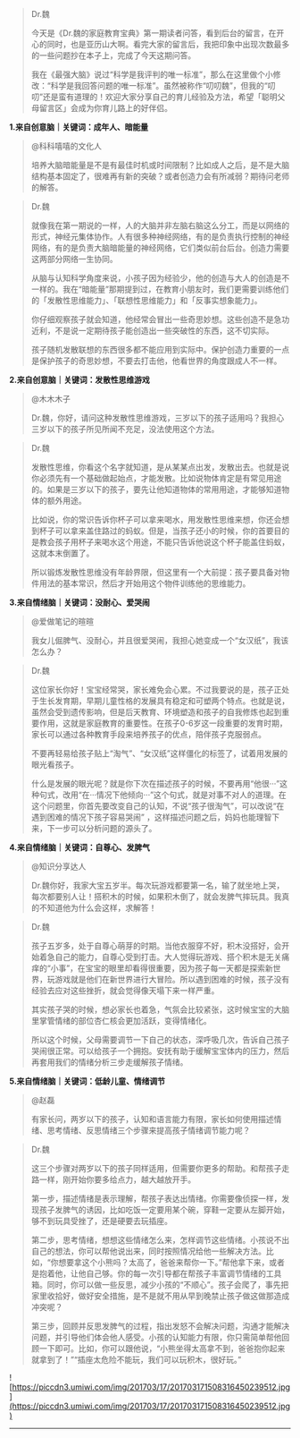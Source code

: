 > Dr.魏
> 
> 今天是《Dr.魏的家庭教育宝典》第一期读者问答，看到后台的留言，在开心的同时，也是亚历山大啊。看完大家的留言后，我把印象中出现次数最多的一些问题抄在本子上，完成了今天这期问答。
> 
> 我在《最强大脑》说过“科学是我评判的唯一标准”，那么在这里做个小修改：“科学是我回答问题的唯一标准”。虽然被称作“叨叨魏”，但我的“叨叨”还是蛮有道理的！欢迎大家分享自己的育儿经验及方法，希望「聪明父母留言区」会成为你育儿路上的好伴侣。

 **1.来自创意脑｜关键词：成年人、暗能量**

> @科科嘻嘻的文化人
> 
> 培养大脑暗能量是不是有最佳时机或时间限制？比如成人之后，是不是大脑结构基本固定了，很难再有新的突破？或者创造力会有所减弱？期待问老师的解答。

> Dr.魏
> 
> 就像我在第一期说的一样，人的大脑并非左脑右脑这么分工，而是以网络的形式，神经元集体协作。人有很多种神经网络，有的是负责执行控制的神经网络，有的是负责大脑暗能量的神经网络，它们类似前台后台。创造力需要这两部分网络一生协同。
> 
> 从脑与认知科学角度来说，小孩子因为经验少，他的创造与大人的创造是不一样的。我在“暗能量”那期提到过，在教育小朋友时，我们更需要训练他们的「发散性思维能力」、「联想性思维能力」和「反事实想象能力」。
> 
> 你仔细观察孩子就会知道，他经常会冒出一些奇思妙想。这些创造不是急功近利，不是说一定期待孩子能创造出一些突破性的东西，这不切实际。
> 
> 孩子随机发散联想的东西很多都不能应用到实际中。保护创造力重要的一点是保护孩子的奇思妙想，不要去打击他，他看世界的角度跟成人不一样。

 **2.来自创意脑｜关键词：发散性思维游戏**

> @木木木子
> 
> Dr.魏，你好，请问这种发散性思维游戏，三岁以下的孩子适用吗？我担心三岁以下的孩子所见所闻不充足，没法使用这个方法。

> Dr.魏
> 
> 发散性思维，你看这个名字就知道，是从某某点出发，发散出去。也就是说你必须先有一个基础做起始点，才能发散。比如说物体肯定是有常见用途的。如果是三岁以下的孩子，要先让他知道物体的常用用途，才能够知道物体的额外用途。
> 
> 比如说，你的常识告诉你杯子可以拿来喝水，用发散性思维来想，你还会想到杯子可以拿来盖住路过的蚂蚁。但是，当孩子还小的时候，你的首要目的是教会孩子用杯子来喝水这个用途，不能只告诉他说这个杯子能盖住蚂蚁，这就本末倒置了。
> 
> 所以锻炼发散性思维没有年龄界限，但这里有一个大前提：孩子要具备对物件用法的基本常识，然后才开始用这个物件训练他的思维能力。

 **3.来自情绪脑｜关键词：没耐心、爱哭闹**

> @爱做笔记的暄暄
> 
> 我女儿倔脾气、没耐心，并且很爱哭闹，我担心她变成一个“女汉纸”，我该怎么办？

> Dr.魏
> 
> 这位家长你好！宝宝经常哭，家长难免会心累。不过我要说的是，孩子正处于生长发育期，早期儿童性格的发展具有稳定和可塑两个特点。也就是说，虽然会受到遗传影响，但是后天教育、环境塑造和孩子的自我修炼也起到重要作用，这就是家庭教育的重要性。在孩子0-6岁这一段重要的发育时期，家长可以通过各种教育手段来培养孩子的优点，陪伴孩子克服弱点。
> 
> 不要再轻易给孩子贴上“淘气”、“女汉纸”这样僵化的标签了，试着用发展的眼光看孩子。
> 
> 什么是发展的眼光呢？就是你下次在描述孩子的时候，不要再用“他很···”这种句式，改用“在···情况下他倾向···”这个句式，就是对事不对人的道理。在这个问题里，你首先要改变自己的认知，不说“孩子很淘气”，可以改说“在遇到困难的情况下孩子容易哭闹” ，这样描述问题之后，妈妈也能理智下来，下一步可以分析问题的源头了。

 **4.来自情绪脑｜关键词：自尊心、发脾气**

> @知识分享达人
> 
> Dr.魏你好，我家大宝五岁半。每次玩游戏都要第一名，输了就坐地上哭，每次都要别人让！搭积木的时候，如果积木倒了，就会发脾气摔玩具。我真的不知道他为什么会这样，求解答！

> Dr.魏
> 
> 孩子五岁多，处于自尊心萌芽的时期。当他衣服穿不好，积木没搭好，会开始着急自己的能力，自尊心受到打击。大人觉得玩游戏、搭个积木是无关痛痒的“小事”，在宝宝的眼里却看得很重要，因为孩子每一天都是探索新世界，玩游戏就是他们在新世界进行大冒险。所以遇到困难的时候，孩子没有经验去应对这些挫折，就会觉得像天塌下来一样严重。
> 
> 其实孩子哭的时候，想必家长也着急，气氛会比较紧张，这时候宝宝的大脑里掌管情绪的部位杏仁核会更加活跃，变得情绪化。
> 
> 所以这个时候，父母需要调节一下自己的状态，深呼吸几次，告诉自己孩子哭闹很正常。可以给孩子一个拥抱。安抚有助于缓解宝宝体内的压力，然后再套用我们的情绪分析三步走缓解孩子情绪。

 **5.来自情绪脑｜关键词：低龄儿童、情绪调节**

> @赵磊
> 
> 有家长问，两岁以下的孩子，认知和语言能力有限，家长如何使用描述情绪、思考情绪、反思情绪三个步骤来提高孩子情绪调节能力呢？

> Dr.魏
> 
> 这三个步骤对两岁以下的孩子同样适用，但需要你更多的帮助。和帮孩子走路一样，刚开始你要多给点力，越大越放开手。
> 
> 第一步，描述情绪是表示理解，帮孩子表达出情绪。你需要像侦探一样，发现孩子发脾气的诱因，比如吃饭一定要用某个碗，穿鞋一定要从左脚开始，够不到玩具受挫了，还是硬要去玩插座。
> 
> 第二步，思考情绪，想想这些情绪怎么来，怎样调节这些情绪。小孩说不出自己的想法，你可以帮他说出来，同时按照情况给他一些解决方法。比如，“你想要拿这个小熊吗？太高了，爸爸来帮你一下。”帮他拿下来，或者是抱着他，让他自己够。你的每一次引导都在帮孩子丰富调节情绪的工具箱。同时，你可以做一些反思，减少小孩的“不顺心”。孩子会爬了，事先把家里收拾好，做好安全措施，是不是就不用从早到晚禁止孩子做这做那造成冲突呢？
> 
> 第三步，回顾并反思发脾气的过程，指出发怒不会解决问题，沟通才能解决问题，并引导他们体会他人感受。小孩的认知能力有限，你只需简单帮他回顾一下即可。比如，你可以跟他说，“小熊坐得太高拿不到，爸爸抱你起来就拿到了！”“插座太危险不能玩，我们可以玩积木，很好玩。”

![https://piccdn3.umiwi.com/img/201703/17/201703171508316450239512.jpg](https://piccdn3.umiwi.com/img/201703/17/201703171508316450239512.jpg)

---
